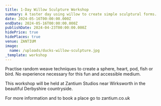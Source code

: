 ```yaml
---
title: 1-Day Willow Sculpture Workshop
summary: A taster day using willow to create simple sculptural forms.
date: 2024-05-16T00:00:00.000Z
endDate: 2024-05-16T00:00:00.000Z
publishDate: 2024-04-23T00:00:00.000Z
hidePrice: true
hidePlaces: true
venue: ZANTIUM
image:
  name: /uploads/ducks-willow-sculpture.jpg
_template: workshop
---
```


Practise random weave techniques to create a sphere, heart, pod, fish or bird. No experience necessary for this fun and accessible medium.

This workshop will be held at Zantium Studios near Wirksworth in the beautiful Derbyshire countryside.

For more information and to book a place go to zantium.co.uk
